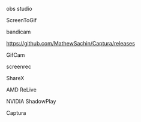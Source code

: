 obs studio

ScreenToGif



bandicam

https://github.com/MathewSachin/Captura/releases

GifCam

screenrec

ShareX

AMD ReLive

NVIDIA ShadowPlay

Captura